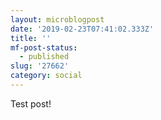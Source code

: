 ```yaml
---
layout: microblogpost
date: '2019-02-23T07:41:02.333Z'
title: ''
mf-post-status:
  - published
slug: '27662'
category: social
---
```

Test post!
